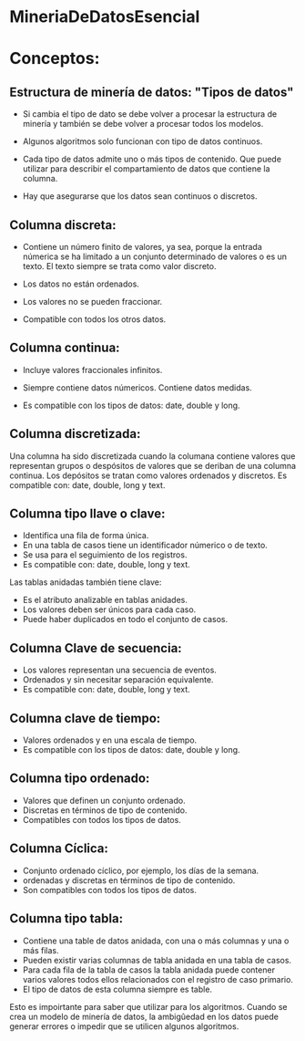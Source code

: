 # MineriaDeDatosEsencial

# Conceptos:

## Estructura de minería de datos: "Tipos de datos"
- Si cambia el tipo de dato se debe volver a procesar la estructura de minería y también se debe volver a procesar todos los modelos.

- Algunos algoritmos solo funcionan con tipo de datos continuos. 

- Cada tipo de datos admite uno o más tipos de contenido. Que puede utilizar para describir el compartamiento de datos que contiene la columna. 

- Hay que asegurarse que los datos sean continuos o discretos. 

## Columna discreta:
- Contiene un número finito de valores, ya sea, porque la entrada númerica se ha limitado a un conjunto determinado de valores o es un texto. El texto siempre se trata como valor discreto. 

- Los datos no están ordenados.

- Los valores no se pueden fraccionar.

- Compatible con todos los otros datos. 

## Columna continua:
- Incluye valores fraccionales infinitos.

- Siempre contiene datos númericos. Contiene datos medidas. 

- Es compatible con los tipos de datos: date, double y long.

## Columna discretizada:

Una columna ha sido discretizada cuando la columana contiene valores que representan grupos o despósitos de valores que se deriban de una columna continua. Los depósitos se tratan como valores ordenados y discretos.
Es compatible con: date, double, long y text.

## Columna tipo llave o clave:
- Identifica una fila de forma única.
- En una tabla de casos tiene un identificador númerico o de texto. 
- Se usa para el seguimiento de los registros. 
- Es compatible con: date, double, long y text.

Las tablas anidadas también tiene clave:
- Es el atributo analizable en tablas anidades.
- Los valores deben ser únicos para cada caso.
- Puede haber duplicados en todo el conjunto de casos.

## Columna Clave de secuencia:
- Los valores representan una secuencia de eventos.
- Ordenados y sin necesitar separación equivalente. 
- Es compatible con: date, double, long y text.

## Columna clave de tiempo:
- Valores ordenados y en una escala de tiempo.
- Es compatible con los tipos de datos: date, double y long.

## Columna tipo ordenado:
- Valores que definen un conjunto ordenado.
- Discretas en términos de tipo de contenido.
- Compatibles con todos los tipos de datos.

## Columna Cíclica:
- Conjunto ordenado cíclico, por ejemplo, los días de la semana. 
- ordenadas y discretas en términos de tipo de contenido. 
- Son compatibles con todos los tipos de datos.

## Columna tipo tabla:
- Contiene una table de datos anidada, con una o más columnas y una o más filas. 
- Pueden existir varias columnas de tabla anidada en una tabla de casos.
- Para cada fila de la tabla de casos la tabla anidada puede contener varios valores todos ellos relacionados con el registro de caso primario.
- El tipo de datos de esta columna siempre es table.

Esto es impoirtante para saber que utilizar para los algoritmos. 
Cuando se crea un modelo de minería de datos, la ambigûedad en los datos puede generar errores o impedir que se utilicen algunos algoritmos. 



